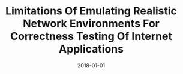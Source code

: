 ---
title: "Limitations Of Emulating Realistic Network Environments For Correctness Testing Of Internet Applications"
date: 2018-01-01
venue: "2018 IEEE International Conference on Communications, ICC 2018, Kansas City, MO, USA, May 20-24, 2018"
paperurl: https://doi.org/10.1109/ICC.2018.8422642
authors: "Wei Sun, Lisong Xu and Sebastian G Elbaum"
awards: ""
---